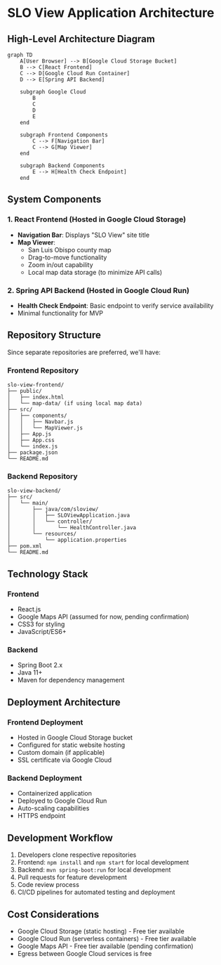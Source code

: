 # SLO View Application Architecture

## High-Level Architecture Diagram

```mermaid
graph TD
    A[User Browser] --> B[Google Cloud Storage Bucket]
    B --> C[React Frontend]
    C --> D[Google Cloud Run Container]
    D --> E[Spring API Backend]
    
    subgraph Google Cloud
        B
        C
        D
        E
    end
    
    subgraph Frontend Components
        C --> F[Navigation Bar]
        C --> G[Map Viewer]
    end
    
    subgraph Backend Components
        E --> H[Health Check Endpoint]
    end
```

## System Components

### 1. React Frontend (Hosted in Google Cloud Storage)
- **Navigation Bar**: Displays "SLO View" site title
- **Map Viewer**: 
  - San Luis Obispo county map
  - Drag-to-move functionality
  - Zoom in/out capability
  - Local map data storage (to minimize API calls)

### 2. Spring API Backend (Hosted in Google Cloud Run)
- **Health Check Endpoint**: Basic endpoint to verify service availability
- Minimal functionality for MVP

## Repository Structure

Since separate repositories are preferred, we'll have:

### Frontend Repository
```
slo-view-frontend/
├── public/
│   ├── index.html
│   └── map-data/ (if using local map data)
├── src/
│   ├── components/
│   │   ├── Navbar.js
│   │   └── MapViewer.js
│   ├── App.js
│   ├── App.css
│   └── index.js
├── package.json
└── README.md
```

### Backend Repository
```
slo-view-backend/
├── src/
│   └── main/
│       ├── java/com/sloview/
│       │   ├── SLOViewApplication.java
│       │   └── controller/
│       │       └── HealthController.java
│       └── resources/
│           └── application.properties
├── pom.xml
└── README.md
```

## Technology Stack

### Frontend
- React.js
- Google Maps API (assumed for now, pending confirmation)
- CSS3 for styling
- JavaScript/ES6+

### Backend
- Spring Boot 2.x
- Java 11+
- Maven for dependency management

## Deployment Architecture

### Frontend Deployment
- Hosted in Google Cloud Storage bucket
- Configured for static website hosting
- Custom domain (if applicable)
- SSL certificate via Google Cloud

### Backend Deployment
- Containerized application
- Deployed to Google Cloud Run
- Auto-scaling capabilities
- HTTPS endpoint

## Development Workflow

1. Developers clone respective repositories
2. Frontend: `npm install` and `npm start` for local development
3. Backend: `mvn spring-boot:run` for local development
4. Pull requests for feature development
5. Code review process
6. CI/CD pipelines for automated testing and deployment

## Cost Considerations

- Google Cloud Storage (static hosting) - Free tier available
- Google Cloud Run (serverless containers) - Free tier available
- Google Maps API - Free tier available (pending confirmation)
- Egress between Google Cloud services is free
